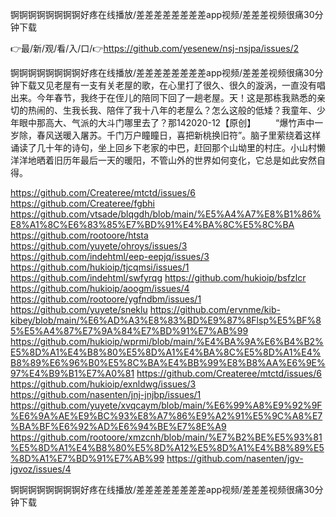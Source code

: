 锕锕锕锕锕锕锕锕好疼在线播放/差差差差差差差差app视频/差差差视频很痛30分钟下载

👉最/新/观/看/入/口/👉https://github.com/yesenew/nsj-nsjpa/issues/2

锕锕锕锕锕锕锕锕好疼在线播放/差差差差差差差差app视频/差差差视频很痛30分钟下载又见老屋有一支有关老屋的歌，在心里打了很久、很久的漩涡，一直没有唱出来。今年春节，我终于在侄儿的陪同下回了一趟老屋。天！这是那栋我熟悉的亲切的热闹的、生我长我、陪伴了我十八年的老屋么？怎么这般的低矮？我童年、少年眼中那高大、气派的大斗门哪里去了？那142020-12【原创】
　　“爆竹声中一岁除，春风送暖入屠苏。千门万户瞳瞳日，喜把新桃换旧符”。脑子里萦绕着这样诵读了几十年的诗句，坐上回乡下老家的中巴，赶回那个山坳里的村庄。小山村懒洋洋地晒着旧历年最后一天的暖阳，不管山外的世界如何变化，它总是如此安然自得。


https://github.com/Createree/mtctd/issues/6
https://github.com/Createree/fgbhi
https://github.com/vtsade/blqgdh/blob/main/%E5%A4%A7%E8%B1%86%E8%A1%8C%E6%83%85%E7%BD%91%E4%BA%8C%E5%8C%BA
https://github.com/rootoore/htsta
https://github.com/yuyete/ohroys/issues/3
https://github.com/indehtml/eep-eepjq/issues/3
https://github.com/hukioip/tjcqmsi/issues/1
https://github.com/indehtml/swfyrqg
https://github.com/hukioip/bsfzlcr
https://github.com/hukioip/aoogm/issues/4
https://github.com/rootoore/ygfndbm/issues/1
https://github.com/yuyete/sneklu
https://github.com/ervnme/kib-kibey/blob/main/%E6%AD%A3%E8%83%BD%E9%87%8Flsp%E5%BF%85%E5%A4%87%E7%9A%84%E7%BD%91%E7%AB%99
https://github.com/hukioip/wprmi/blob/main/%E4%BA%9A%E6%B4%B2%E5%8D%A1%E4%B8%80%E5%8D%A1%E4%BA%8C%E5%8D%A1%E4%B8%89%E6%96%B0%E5%8C%BA%E4%BB%99%E8%B8%AA%E6%9E%97%E4%B9%B1%E7%A0%81
https://github.com/Createree/mtctd/issues/6
https://github.com/hukioip/exnldwg/issues/3
https://github.com/nasenten/jnj-jnjbp/issues/1
https://github.com/yuyete/xvqcaym/blob/main/%E6%99%A8%E9%92%9F%E6%9A%AE%E9%BC%93%E8%A7%86%E9%A2%91%E5%9C%A8%E7%BA%BF%E6%92%AD%E6%94%BE%E7%8E%A9
https://github.com/rootoore/xmzcnh/blob/main/%E7%B2%BE%E5%93%81%E5%8D%A1%E4%B8%80%E5%8D%A12%E5%8D%A1%E4%B8%89%E5%8D%A1%E7%BD%91%E7%AB%99
https://github.com/nasenten/jgv-jgvoz/issues/4

锕锕锕锕锕锕锕锕好疼在线播放/差差差差差差差差app视频/差差差视频很痛30分钟下载
